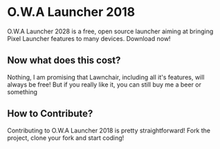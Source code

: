 # O.W.A Launcher 2018


O.W.A Launcher 2028 is a free, open source launcher aiming at bringing Pixel Launcher features to many devices. 
Download now!


## Now what does this cost?

Nothing, I am promising that Lawnchair, including all it's features, will always be free! But if you really like it, you can still buy me a beer or something
## How to Contribute?

Contributing to O.W.A Launcher 2018 is pretty straightforward! Fork the project, clone your fork and start coding!





